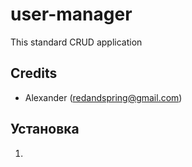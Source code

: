 # user-manager
This standard CRUD application

## Credits

- Alexander (redandspring@gmail.com)

## Установка
1. 
